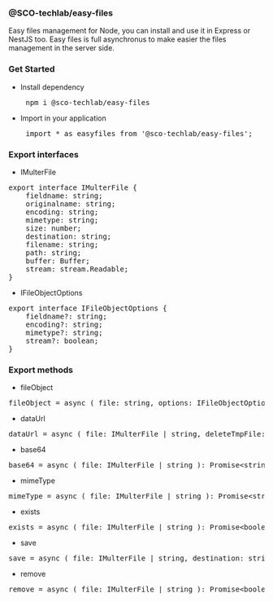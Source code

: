 ### @SCO-techlab/easy-files
Easy files management for Node, you can install and use it in Express or NestJS too.
Easy files is full asynchronus to make easier the files management in the server side.


### Get Started
- Install dependency
<pre>
    npm i @sco-techlab/easy-files
</pre>
- Import in your application
<pre>
    import * as easyfiles from '@sco-techlab/easy-files';
</pre>


### Export interfaces
- IMulterFile
<pre>
export interface IMulterFile {
    fieldname: string;
    originalname: string;
    encoding: string;
    mimetype: string;
    size: number;
    destination: string;
    filename: string;
    path: string;
    buffer: Buffer;
    stream: stream.Readable;
}
</pre>
- IFileObjectOptions
<pre>
export interface IFileObjectOptions {
    fieldname?: string;
    encoding?: string;
    mimetype?: string;
    stream?: boolean;
}
</pre>


### Export methods
- fileObject
<pre>fileObject = async ( file: string, options: IFileObjectOptions = {} ): Promise&lt;IMulterFile&gt;</pre>

- dataUrl
<pre>dataUrl = async ( file: IMulterFile | string, deleteTmpFile: boolean = true ): Promise&lt;unknown&gt;</pre>

- base64
<pre>base64 = async ( file: IMulterFile | string ): Promise&lt;string&gt;</pre>

- mimeType
<pre>mimeType = async ( file: IMulterFile | string ): Promise&lt;string&gt;</pre>

- exists
<pre>exists = async ( file: IMulterFile | string ): Promise&lt;boolean&gt;</pre>

- save
<pre>save = async ( file: IMulterFile | string, destination: string, new_name: string = undefined ): Promise&lt;boolean&gt;</pre>

- remove
<pre>remove = async ( file: IMulterFile | string ): Promise&lt;boolean&gt;</pre>